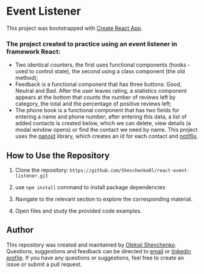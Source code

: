 # Event Listener
This project was bootstrapped with [Create React App](https://github.com/facebook/create-react-app).

### The project created to practice using an event listener in framework React:
* Two identical counters, the first uses functional components (hooks - used to control state), the second using a class component (the old method);
* Feedback is a functional component that has three buttons: Good, Neutral and Bad. After the user leaves rating, a statistics component appears at the bottom that counts the number of reviews left by category, the total and the percentage of positive reviews left;
* The phone book is a functional component that has two fields for entering a name and phone number; after entering this data, a list of added contacts is created below, which we can delete, view details (a modal window opens) or find the contact we need by name. This project uses the [nanoid](https://www.npmjs.com/package/nanoid) library, which creates an id for each contact and [notiflix](https://notiflix.github.io/notify).

## How to Use the Repository

1. Clone the repository: `https://github.com/ShevchenkoOl/react-event-listener.git`

2. use ```npm install``` command to install package dependencies

3. Navigate to the relevant section to explore the corresponding material.

4. Open files and study the provided code examples.

## Author
This repository was created and maintained by [Oleksii Shevchenko](https://shevchenkool.github.io/portfolio/). Questions, suggestions and feedback can be directed to [email](uzlabini@gmail.com) or [linkedin profile](linkedin.com/in/oleksii-shevchenko-535ab61b8).
If you have any questions or suggestions, feel free to create an issue or submit a pull request.
